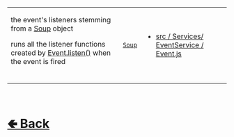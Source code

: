 <table>
<tr><td>

the event's listeners stemming from a [Soup](https://github.com/paishee/stews/wiki/Soup) object

runs all the listener functions created by [Event.listen()](https://github.com/paishee/noscord.js/wiki/Event.listen()) when the event is fired

<br>

</td><td> 

[`Soup`](https://github.com/paishee/stews/wiki/Soup)

</td><td>

- [src / Services/ EventService / Event.js](https://github.com/paishee/noscord.js/blob/main/src/Services/EventService/Event.js)

</td></tr>

</table>

<br> <h1> [🢀 Back](https://github.com/paishee/noscord.js/wiki/Event) </h1>